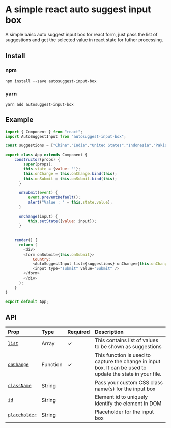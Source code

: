 # A simple react auto suggest input box
A simple baisc auto suggest input box for react form, just pass the list of suggestions and get the selected value in react state for futher processing.

## Install

### npm
```
npm install --save autosuggest-input-box
```

### yarn

```
yarn add autosuggest-input-box
```

## Example

```javascript
import { Component } from "react";
import AutoSuggestInput from "autosuggest-input-box";

const suggestions = ["China","India","United States","Indonesia","Pakistan","Brazil","Nigeria","Bangladesh","Russia","Mexico","Japan","Ethiopia","Philippines","gypt","Vietnam","DR Congo","Turkey","Iran","Germany","Thailand","United Kingdom","France","Italy","Tanzania","SouthAfrica","Myanmar","Kenya","South Korea","Colombia","Spain","Uganda","Argentina","Algeria","Sudan","Ukraine","Iraq","Afghanistan","Poland","Canada","Moocco","Saudi Arabia","Uzbekistan","Peru","Angola","Malaysia","Mozambique","Ghana","Yemen","Nepal","Venezuela"];

export class App extends Component {
	constructor(props) {
		super(props);
		this.state = {value: ''};
		this.onChange = this.onChange.bind(this);
		this.onSubmit = this.onSubmit.bind(this);
      }
	  
	  onSubmit(event) {
		  event.preventDefault();
		  alert("Value : " + this.state.value);
	  }
	  
	  onChange(input) {
		  this.setState({value: input});
	  }
	  
	  
	render() {
	  return (
		<div>
		<form onSubmit={this.onSubmit}>
			Country: 
			<AutoSuggestInput list={suggestions} onChange={this.onChange} />
			<input type="submit" value="Submit" />
		</form>
		</div>
	  );
	}
}

export default App;
```

## API

|Prop | Type | Required | Description|
|:----|:-----|:---------|:-----------|
|[`list`](#list) | Array|✓| This contains list of values to be shown as suggestions|
|[`onChange`](#onChange) | Function|✓| This function is used to capture the change in input box. It can be used to update the state in your file.|
|[`className`](#className)|String| | Pass your custom CSS class name(s) for the input box|
|[`id`](#id)|String| | Element id to uniquely identify the element in DOM|
|[`placeholder`](#placeholder)|String| |Placeholder for the input box|
